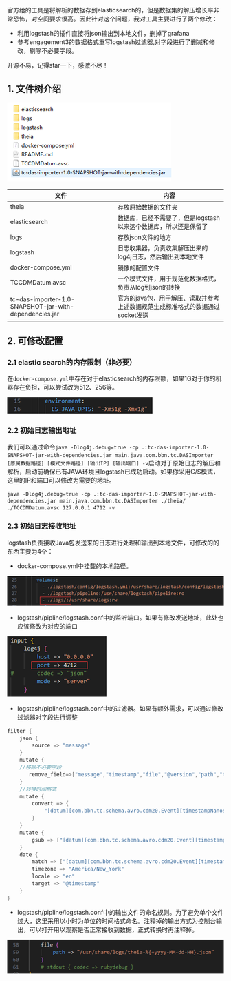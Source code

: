 官方给的工具是将解析的数据存到elasticsearch的，但是数据集的解压增长率非常恐怖，对空间要求很高。因此针对这个问题，我对工具主要进行了两个修改：
 - 利用logstash的插件直接将json输出到本地文件，删掉了grafana
 - 参考engagement3的数据格式重写logstash过滤器,对字段进行了删减和修改，剔除不必要字段。

开源不易，记得star一下，感激不尽！
## 1. 文件树介绍
![image-20230807112843855](https://raw.githubusercontent.com/LDragon-yu/blog-img/main/202308071128893.png)

| 文件                                                   | 内容                                                         |
| ------------------------------------------------------ | ------------------------------------------------------------ |
| theia                                                  | 存放原始数据的文件夹                                         |
| elasticsearch                                          | 数据库，已经不需要了，但是logstash以来这个数据库，所以还是保留了 |
| logs                                                   | 存放json文件的地方                                           |
| logstash                                               | 日志收集器，负责收集解压出来的log4j日志，然后输出到本地文件  |
| docker-compose.yml                                     | 镜像的配置文件                                               |
| TCCDMDatum.avsc                                        | 一个模式文件，用于规范化数据格式，负责从log到json的转换      |
| tc-das-importer-1.0-SNAPSHOT-jar-with-dependencies.jar | 官方的java包，用于解压、读取并参考上述数据规范生成标准格式的数据通过socket发送 |
## 2. 可修改配置
### 2.1 elastic search的内存限制（非必要）
在`docker-compose.yml`中存在对于elasticsearch的内存限额，如果1G对于你的机器存在负担，可以尝试改为512、256等。

![image-20230807112938157](https://raw.githubusercontent.com/LDragon-yu/blog-img/main/202308071129194.png#pic_center)

### 2.2 初始日志输出地址
我们可以通过命令`java -Dlog4j.debug=true -cp .:tc-das-importer-1.0-SNAPSHOT-jar-with-dependencies.jar main.java.com.bbn.tc.DASImporter [原属数据路径] [模式文件路径] [输出IP] [输出端口] -v`启动对于原始日志的解压和解析，启动前确保已有JAVA环境且logstash已成功启动。如果你采用C/S模式，这里的IP和端口可以修改为需要的地址。
```shell
java -Dlog4j.debug=true -cp .:tc-das-importer-1.0-SNAPSHOT-jar-with-dependencies.jar main.java.com.bbn.tc.DASImporter ./theia/ ./TCCDMDatum.avsc 127.0.0.1 4712 -v
```
### 2.3 初始日志接收地址
logstash负责接收Java包发送来的日志进行处理和输出到本地文件，可修改的的东西主要为4个：

 - docker-compose.yml中挂载的本地路径。

![image-20230807113010247](https://raw.githubusercontent.com/LDragon-yu/blog-img/main/202308071130284.png)

 - logstash/pipline/logstash.conf中的监听端口。如果有修改发送地址，此处也应该修改为对应的端口

![image-20230807113035922](https://raw.githubusercontent.com/LDragon-yu/blog-img/main/202308071130951.png)
 - logstash/pipline/logstash.conf中的过滤器。如果有额外需求，可以通过修改过滤器对字段进行调整

```cpp
filter {
    json {
        source => "message"
    }
    mutate {
    //移除不必要字段
       remove_field=>["message","timestamp","file","@version","path","thread","host","method","priority","logger_name","class"]
    }
    //转换时间格式
    mutate {
        convert => {
            "[datum][com.bbn.tc.schema.avro.cdm20.Event][timestampNanos]" => "string"
        }
    }
    mutate {
        gsub => ["[datum][com.bbn.tc.schema.avro.cdm20.Event][timestampNanos]", "\d{6}$", ""]
    }
    date {
        match => ["[datum][com.bbn.tc.schema.avro.cdm20.Event][timestampNanos]", "UNIX_MS"]
        timezone => "America/New_York"
        locale => "en"  
        target => "@timestamp"
    }
}
```
 - logstash/pipline/logstash.conf中的输出文件的命名规则。为了避免单个文件过大，这里采用以小时为单位的时间格式命名。注释掉的输出方式为控制台输出，可以打开用以观察是否正常接收到数据，正式转换时再注释掉。

![image-20230807113109132](https://raw.githubusercontent.com/LDragon-yu/blog-img/main/202308071131163.png)
